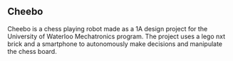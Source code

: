 ## Cheebo

Cheebo is a chess playing robot made as a 1A design project for the University of Waterloo Mechatronics program. The project uses a lego nxt brick and a smartphone to autonomously make decisions and manipulate the chess board.
